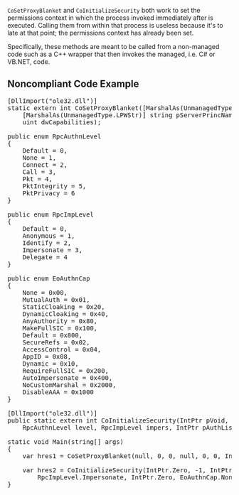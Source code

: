 `CoSetProxyBlanket` and `CoInitializeSecurity` both work to set the permissions context in which the process invoked
immediately after is executed. Calling them from within that process is useless because it's to late at that point; the permissions context has
already been set.

Specifically, these methods are meant to be called from a non-managed code such as a C++ wrapper that then invokes the managed, i.e. C# or VB.NET,
code.

## Noncompliant Code Example

<pre>
[DllImport("ole32.dll")]
static extern int CoSetProxyBlanket([MarshalAs(UnmanagedType.IUnknown)]object pProxy, uint dwAuthnSvc, uint dwAuthzSvc,
	[MarshalAs(UnmanagedType.LPWStr)] string pServerPrincName, uint dwAuthnLevel, uint dwImpLevel, IntPtr pAuthInfo,
	uint dwCapabilities);

public enum RpcAuthnLevel
{
	Default = 0,
	None = 1,
	Connect = 2,
	Call = 3,
	Pkt = 4,
	PktIntegrity = 5,
	PktPrivacy = 6
}

public enum RpcImpLevel
{
	Default = 0,
	Anonymous = 1,
	Identify = 2,
	Impersonate = 3,
	Delegate = 4
}

public enum EoAuthnCap
{
	None = 0x00,
	MutualAuth = 0x01,
	StaticCloaking = 0x20,
	DynamicCloaking = 0x40,
	AnyAuthority = 0x80,
	MakeFullSIC = 0x100,
	Default = 0x800,
	SecureRefs = 0x02,
	AccessControl = 0x04,
	AppID = 0x08,
	Dynamic = 0x10,
	RequireFullSIC = 0x200,
	AutoImpersonate = 0x400,
	NoCustomMarshal = 0x2000,
	DisableAAA = 0x1000
}

[DllImport("ole32.dll")]
public static extern int CoInitializeSecurity(IntPtr pVoid, int cAuthSvc, IntPtr asAuthSvc, IntPtr pReserved1,
	RpcAuthnLevel level, RpcImpLevel impers, IntPtr pAuthList, EoAuthnCap dwCapabilities, IntPtr pReserved3);

static void Main(string[] args)
{
	var hres1 = CoSetProxyBlanket(null, 0, 0, null, 0, 0, IntPtr.Zero, 0); // Noncompliant

	var hres2 = CoInitializeSecurity(IntPtr.Zero, -1, IntPtr.Zero, IntPtr.Zero, RpcAuthnLevel.None,
		RpcImpLevel.Impersonate, IntPtr.Zero, EoAuthnCap.None, IntPtr.Zero); // Noncompliant
}
</pre>